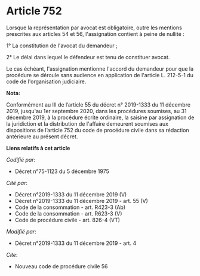 # Article 752

Lorsque la représentation par avocat est obligatoire, outre les mentions prescrites aux articles 54 et 56, l'assignation
contient à peine de nullité :

1° La constitution de l'avocat du demandeur ;

2° Le délai dans lequel le défendeur est tenu de constituer avocat.

Le cas échéant, l'assignation mentionne l'accord du demandeur pour que la procédure se déroule sans audience en application
de l'article L. 212-5-1 du code de l'organisation judiciaire.

**Nota:**

Conformément au III de l’article 55 du décret n° 2019-1333 du 11 décembre 2019, jusqu'au 1er septembre 2020, dans les
procédures soumises, au 31 décembre 2019, à la procédure écrite ordinaire, la saisine par assignation de la juridiction et la
distribution de l'affaire demeurent soumises aux dispositions de l’article 752 du code de procédure civile dans sa rédaction
antérieure au présent décret.

**Liens relatifs à cet article**

_Codifié par_:

  - Décret n°75-1123 du 5 décembre 1975

_Cité par_:

  - Décret n°2019-1333 du 11 décembre 2019 (V)
  - Décret n°2019-1333 du 11 décembre 2019 - art. 55 (V)
  - Code de la consommation - art. R423-3 (Ab)
  - Code de la consommation - art. R623-3 (V)
  - Code de procédure civile - art. 826-4 (VT)

_Modifié par_:

  - Décret n°2019-1333 du 11 décembre 2019 - art. 4

_Cite_:

  - Nouveau code de procédure civile 56
